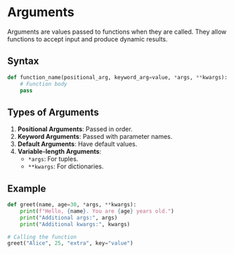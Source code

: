 # Arguments

Arguments are values passed to functions when they are called. They allow functions to accept input and produce dynamic results.

## Syntax

```python
def function_name(positional_arg, keyword_arg=value, *args, **kwargs):
    # Function body
    pass
```

## Types of Arguments

1. **Positional Arguments**: Passed in order.
2. **Keyword Arguments**: Passed with parameter names.
3. **Default Arguments**: Have default values.
4. **Variable-length Arguments**:
   - `*args`: For tuples.
   - `**kwargs`: For dictionaries.

## Example

```python
def greet(name, age=30, *args, **kwargs):
    print(f"Hello, {name}. You are {age} years old.")
    print("Additional args:", args)
    print("Additional kwargs:", kwargs)

# Calling the function
greet("Alice", 25, "extra", key="value")
```
